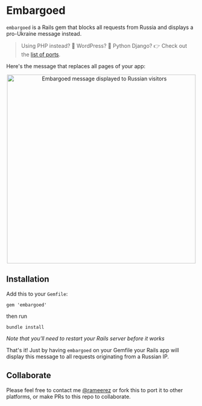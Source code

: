 Embargoed
=======
`embargoed` is a Rails gem that blocks all requests from Russia and displays a pro-Ukraine message instead.

> Using PHP instead? 📝 WordPress? 🐍 Python Django? 👉 Check out the [list of ports](https://github.com/rameerez/embargoed-list).

Here's the message that replaces all pages of your app:


<p align="center">
  <img src="https://github.com/rameerez/embargoed/blob/main/public/embargoed-message.jpg?raw=true" alt="Embargoed message displayed to Russian visitors" width="500"/>
</p>



## Installation

Add this to your `Gemfile`:

    gem 'embargoed'

then run

    bundle install
    
_Note that you'll need to restart your Rails server before it works_

That's it! Just by having `embargoed` on your Gemfile your Rails app will display this message to all requests originating from a Russian IP.


## Collaborate

Please feel free to contact me [@rameerez](https://twitter.com/rameerez) or fork this to port it to other platforms, or make PRs to this repo to collaborate.
